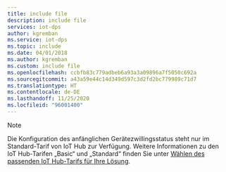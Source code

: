 ```yaml
---
title: include file
description: include file
services: iot-dps
author: kgremban
ms.service: iot-dps
ms.topic: include
ms.date: 04/01/2018
ms.author: kgremban
ms.custom: include file
ms.openlocfilehash: ccbfb83c779adbeb6a93a3a09896a7f5050c692a
ms.sourcegitcommit: a43a59e44c14d349d597c3d2fd2bc779989c71d7
ms.translationtype: HT
ms.contentlocale: de-DE
ms.lasthandoff: 11/25/2020
ms.locfileid: "96001400"
---
```

>[!NOTE]
>Die Konfiguration des anfänglichen Gerätezwillingsstatus steht nur im Standard-Tarif von IoT Hub zur Verfügung. Weitere Informationen zu den IoT Hub-Tarifen „Basic“ und „Standard“ finden Sie unter [Wählen des passenden IoT Hub-Tarifs für Ihre Lösung](../articles/iot-hub/iot-hub-scaling.md).